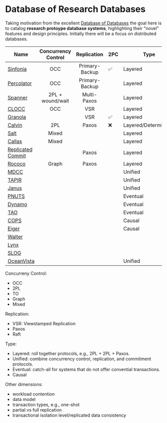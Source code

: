 # Database of Research Databases

Taking motivation from the excellent [Database of Databases](https://dbdb.io/) the goal here is to catalog **research protoype database systems**, highlighting their "novel" features and design principles.
Initially there will be a focus on distributed databases.

| Name                                                               | Concurrency Control  | Replication      | 2PC   | Type                  |
| -----------                                                        | :------------------: | :--------------: | ----- | ----------            |
| [Sinfonia](https://github.com/jackwaudby/dbordb/blob/main/sinfonia.md)                                                          | OCC                  | Primary-Backup   | ✅    | Layered               |]
| [Percolator](https://github.com/jackwaudby/dbordb/blob/main/percolator.md)                                                         | OCC                  | Primary-Backup   |       | Layered               |
| [Spanner](https://github.com/jackwaudby/dbordb/blob/main/spanner.md)                                                           | 2PL + wound/wait     | Multi-Paxos      |       | Layered               |
| [CLOCC](https://github.com/jackwaudby/dbordb/blob/main/clocc.md)   | OCC                  | VSR              |       | Layered               |
| [Granola](https://github.com/jackwaudby/dbordb/blob/main/granola.md)                                                       |                      | VSR              | ✅    | Layered               |
| [Calvin](https://github.com/jackwaudby/dbordb/blob/main/calvin.md) | 2PL                  | Paxos            | ❌    | Layered/Deterministic |
| [Salt](https://github.com/jackwaudby/dbordb/blob/main/salt.md)                                                             | Mixed                |                  |       | Layered               |
| [Callas](https://github.com/jackwaudby/dbordb/blob/main/callas.md)                                                               | Mixed                |                  |       | Layered               |
| [Replicated Commit](https://github.com/jackwaudby/dbordb/blob/main/rep_commit.md)                                                    |                      | Paxos            |       | Layered               |
| [Rococo](https://github.com/jackwaudby/dbordb/blob/main/rococo.md)                                                               | Graph                | Paxos            |       | Layered               |
| [MDCC](https://github.com/jackwaudby/dbordb/blob/main/mdcc.md)                                                                 |                      |                  |       | Unified               |
| [TAPIR](https://github.com/jackwaudby/dbordb/blob/main/tapir.md)                                                                |                      |                  |       | Unified               |
| [Janus](https://github.com/jackwaudby/dbordb/blob/main/janus.md)   |                      |                  |       | Unified               |
| [PNUTS](https://github.com/jackwaudby/dbordb/blob/main/pnuts.md)                                                              |                      |                  |       | Eventual              |
| [Dynamo](https://github.com/jackwaudby/dbordb/blob/main/dynamo.md)                                                              |                      |                  |       | Eventual              |
| [TAO](https://github.com/jackwaudby/dbordb/blob/main/tao.md)                                                                 |                      |                  |       | Eventual              |
| [COPS](https://github.com/jackwaudby/dbordb/blob/main/cops.md)                                                               |                      |                  |       | Causal                |
| [Eiger](https://github.com/jackwaudby/dbordb/blob/main/eiger.md)                                                               |                      |                  |       | Causal                |
| [Walter](https://github.com/jackwaudby/dbordb/blob/main/walter.md)                                                              |                      |                  |       |                       |
| [Lynx](https://github.com/jackwaudby/dbordb/blob/main/lynx.md)                                                                |                      |                  |       |                       |
| [SLOG](https://github.com/jackwaudby/dbordb/blob/main/slog.md)                                                                |                      |                  |       |                       |
| [OceanVista](https://github.com/jackwaudby/dbordb/blob/main/oceanvista.md)                                                          |                      |                  |       | Unified               |

Concurreny Control:
+ OCC
+ 2PL
+ TO
+ Graph
+ Mixed

Replication:
+ VSR: Viewstamped Replication
+ Paxos
+ Raft

Type:
+ Layered: roll together protocols, e.g., 2PL + 2PL + Paxos.
+ Unified: combine concurrency control, replication, and commitment protocols.
+ Eventual: catch-all for systems that do not offer convential transactions.
+ Causal

Other dimensions:
+ workload contention
+ data model
+ transaction types, e.g., one-shot
+ partial vs full replication
+ transactional isolation level/replicated data consistency
